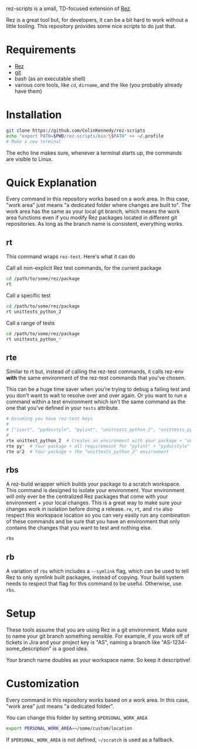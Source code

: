 rez-scripts is a small, TD-focused extension of
[Rez](https://github.com/nerdvegas/rez).

Rez is a great tool but, for developers, it can be a bit hard to work
without a little tooling. This repository provides some nice scripts to
do just that.


# Requirements
- [Rez](https://github.com/nerdvegas/rez)
- [git](https://github.com/git/git)
- bash (as an executable shell)
- various core tools, like `cd`, `dirname`, and the like (you probably already have them)


# Installation
```sh
git clone https://github.com/ColinKennedy/rez-scripts
echo "export PATH=$PWD/rez-scripts/bin:\$PATH" >> ~/.profile
# Make a new terminal
```

The echo line makes sure, whenever a terminal starts up, the commands
are visible to Linux.


# Quick Explanation
Every command in this repository works based on a work area. In this
case, "work area" just means "a dedicated folder where changes are built
to". The work area has the same as your local git branch, which means
the work area functions even if you modify Rez packages located in
different git repositories. As long as the branch name is consistent,
everything works.


## rt
This command wraps `rez-test`. Here's what it can do

Call all non-explicit Rez test commands, for the current package
```sh
cd /path/to/some/rez/package
rt
```

Call a specific test
```sh
cd /path/to/some/rez/package
rt unittests_python_2
```

Call a range of tests
```sh
cd /path/to/some/rez/package
rt unittests_python_*
```


## rte
Similar to rt but, instead of calling the rez-test commands, it calls
rez-env **with** the same environment of the rez-test commands that
you've chosen.

This can be a huge time saver when you're trying to debug a failing test
and you don't want to wait to resolve over and over again. Or you want
to run a command within a test environment which isn't the same command
as the one that you've defined in your ``tests`` attribute.

```sh
# Assuming you have rez-test keys
#
# ["isort", "pydocstyle", "pylint", "unittests_python_2", "unittests_python_3"]
#
rte unittest_python_2  # Creates an environment with your package + "unittest"
rte py*  # Your package + all requiremesnt for "pylint" + "pydocstyle" rez-tests
rte u*2  # Your package + the "unittests_python_2" environment
```


## rbs
A rez-build wrapper which builds your package to a scratch workspace.
This command is designed to isolate your environment. Your environment
will only ever be the centralized Rez packages that come with your
environment + your local changes. This is a great way to make sure your
changes work in isolation before doing a release. ``re``, ``rt``, and
``rte`` also respect this workspace location so you can very easily
run any combination of these commands and be sure that you have an
environment that only contains the changes that you want to test and
nothing else.

```sh
rbs
```


## rb
A variation of ``rbs`` which includes a ``--symlink`` flag, which can
be used to tell Rez to only symlink built packages, instead of copying.
Your build system needs to respect that flag for this command to be
useful. Otherwise, use ``rbs``.


# Setup
These tools assume that you are using Rez in a git environment. Make
sure to name your git branch something sensible. For example, if you
work off of tickets in Jira and your project key is "AS", naming a
branch like "AS-1234-some_description" is a good idea.

Your branch name doubles as your workspace name. So keep it descriptive!


# Customization
Every command in this repository works based on a work area. In this
case, "work area" just means "a dedicated folder".

You can change this folder by setting ``$PERSONAL_WORK_AREA``

```sh
export PERSONAL_WORK_AREA=~/some/custom/location
```

If ``$PERSONAL_WORK_AREA`` is not defined, ``~/scratch`` is used as a fallback.
